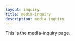 ```yaml
---
layout: inquiry
title: media-inquiry
description: media inquiry
---
```


This is the media-inquiry page.

